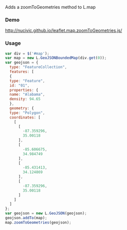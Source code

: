 Adds a zoomToGeometries method to L.map

### Demo

http://nucivic.github.io/leaflet.map.zoomToGeometries.js/

### Usage

```js
var div = $('#map');
var map = new L.GeoJSONBoundedMap(div.get(0));
var geojson = {
  type: "FeatureCollection",
  features: [
  {
  type: "Feature",
  id: "01",
  properties: {
  name: "Alabama",
  density: 94.65
  },
  geometry: {
  type: "Polygon",
  coordinates: [
    [
      [
        -87.359296,
        35.00118
      ],
      [
        -85.606675,
        34.984749
      ],
      [
        -85.431413,
        34.124869
      ],
      [
        -87.359296,
        35.00118
      ]
    ]
  ]
};
var geojson = new L.GeoJSON(geojson);
geojson.addTo(map);
map.zoomToGeometries(geojson);
```
